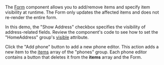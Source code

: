 The [Form](/Documentation/ApiReference/UI_Components/dxForm/) component allows you to add/remove items and specify item visibility at runtime. The Form only updates the affected items and does not re-render the entire form.
<!--split-->

In this demo, the "Show Address" checkbox specifies the visibility of address-related fields. Review the component's code to see how to set the "HomeAddress" group's [visible](/Documentation/ApiReference/UI_Components/dxForm/Item_Types/GroupItem/#visible) attribute.

Click the "Add phone" button to add a new phone editor. This action adds a new item to the [items](/Documentation/ApiReference/UI_Components/dxForm/Item_Types/GroupItem/#items) array of the "phones" group. Each phone editor contains a button that deletes it from the **items** array and the Form.